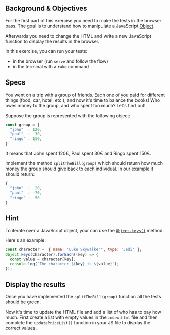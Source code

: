 ## Background & Objectives

For the first part of this exercise you need to make the tests in the browser pass. The goal is to understand how to manipulate a JavaScript [Object](https://developer.mozilla.org/en-US/docs/Web/JavaScript/Reference/Global_Objects/Object).

Afterwards you need to change the HTML and write a new JavaScript function to display the results in the browser.

In this exercise, you can run your tests:
- in the browser (run `serve` and follow the flow)
- in the terminal with a `rake` command

## Specs

You went on a trip with a group of friends. Each one of you paid for different things (food, car, hotel, etc.), and now it's time to balance the books! Who owes money to the group, and who spent too much? Let's find out!

Suppose the group is represented with the following object:

```js
const group = {
  "john"  : 120,
  "paul"  :  30,
  "ringo" : 150,
}
```

It means that John spent 120€, Paul spent 30€ and Ringo spent 150€.

Implement the method `splitTheBill(group)` which should return how much money the group should give back to each individual. In our example it should return:

```js
{
  "john"  :  20,
  "paul"  : -70,
  "ringo" :  50
}
```

## Hint

To iterate over a JavaScript object, your can use the [`Object.keys()`](https://developer.mozilla.org/en-US/docs/Web/JavaScript/Reference/Global_Objects/Object/keys) method.

Here's an example:

```js
const character =  { name: 'Luke Skywalker', type: 'Jedi' };
Object.keys(character).forEach((key) => {
  const value = character[key];
  console.log(`The character ${key} is ${value}`);
});
```

## Display the results

Once you have implemented the `splitTheBill(group)` function all the tests should be green.

Now it's time to update the HTML file and add a list of who has to pay how much. First create a list with empty values in the `index.html` file and then complete the `updatePriceList()` function in your JS file to display the correct values.
